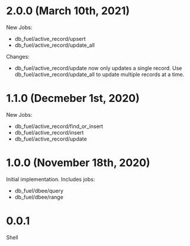 # 2.0.0 (March 10th, 2021)

New Jobs:
* db_fuel/active_record/upsert
* db_fuel/active_record/update_all

Changes:
* db_fuel/active_record/update now only updates a single record. Use db_fuel/active_record/update_all to update multiple records at a time.

# 1.1.0 (Decmeber 1st, 2020)

New Jobs:

* db_fuel/active_record/find_or_insert
* db_fuel/active_record/insert
* db_fuel/active_record/update

# 1.0.0 (November 18th, 2020)

Initial implementation.  Includes jobs:

* db_fuel/dbee/query
* db_fuel/dbee/range

# 0.0.1

Shell
